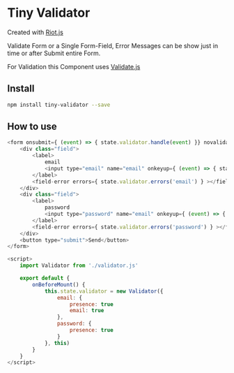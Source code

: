 # Tiny Validator

Created with [Riot.js](https://riot.js.org)

Validate Form or a Single Form-Field, Error Messages can be show just in time
or after Submit entire Form.

For Validation this Component uses [Validate.js](https://validatejs.org/)


## Install

```bash
npm install tiny-validator --save
```

## How to use

```javascript
<form onsubmit={ (event) => { state.validator.handle(event) }} novalidate>
    <div class="field">
        <label>
            email
            <input type="email" name="email" onkeyup={ (event) => { state.validator.handle(event, 'email') }} />
        </label>
        <field-error errors={ state.validator.errors('email') } ></field-error>
    </div>
    <div class="field">
        <label>
            password
            <input type="password" name="email" onkeyup={ (event) => { state.validator.handle(event, 'password') }} />
        </label>
        <field-error errors={ state.validator.errors('password') } ></field-error>
    </div>
    <button type="submit">Send</button>
</form>

<script>
    import Validator from './validator.js'

    export default {
        onBeforeMount() {
            this.state.validator = new Validator({
                email: {
                    presence: true
                    email: true
                },
                password: {
                    presence: true
                }
            }, this)
        }
    }
</script>
```